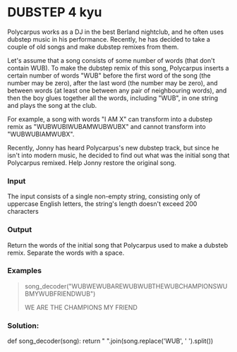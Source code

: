 # DUBSTEP 4 kyu

Polycarpus works as a DJ in the best Berland nightclub, and he often uses dubstep music in his performance. Recently, he has decided to take a couple of old songs and make dubstep remixes from them.

Let's assume that a song consists of some number of words (that don't contain WUB). To make the dubstep remix of this song, Polycarpus inserts a certain number of words "WUB" before the first word of the song (the number may be zero), after the last word (the number may be zero), and between words (at least one between any pair of neighbouring words), and then the boy glues together all the words, including "WUB", in one string and plays the song at the club.

For example, a song with words "I AM X" can transform into a dubstep remix as "WUBWUBIWUBAMWUBWUBX" and cannot transform into "WUBWUBIAMWUBX".

Recently, Jonny has heard Polycarpus's new dubstep track, but since he isn't into modern music, he decided to find out what was the initial song that Polycarpus remixed. Help Jonny restore the original song.

### Input
The input consists of a single non-empty string, consisting only of uppercase English letters, the string's length doesn't exceed 200 characters

### Output
Return the words of the initial song that Polycarpus used to make a dubsteb remix. Separate the words with a space.

### Examples
> song_decoder("WUBWEWUBAREWUBWUBTHEWUBCHAMPIONSWUBMYWUBFRIENDWUB")
>
> WE ARE THE CHAMPIONS MY FRIEND

### Solution:

  def song_decoder(song):
    return " ".join(song.replace('WUB', ' ').split())
